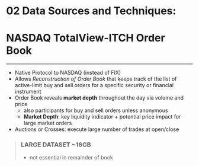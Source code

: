 # 02 Data Sources and Techniques: 
# NASDAQ TotalView-ITCH Order Book 
--- 
- Native Protocol to NASDAQ (instead of FIX)
- Allows *Reconstruction of Order Book* that keeps track of the list of active-limit buy and sell orders for a specific security or financial instrument 
- Order Book reveals **market depth** throughout the day via volume and price 
    - also participants for buy and sell orders unless anonymous
    - **Market Depth**: key liquidity indicator + potential price impact for large market orders 
- Auctions or Crosses: execute large number of trades at open/close
> ### LARGE DATASET ~16GB
> - not essential in remainder of book 